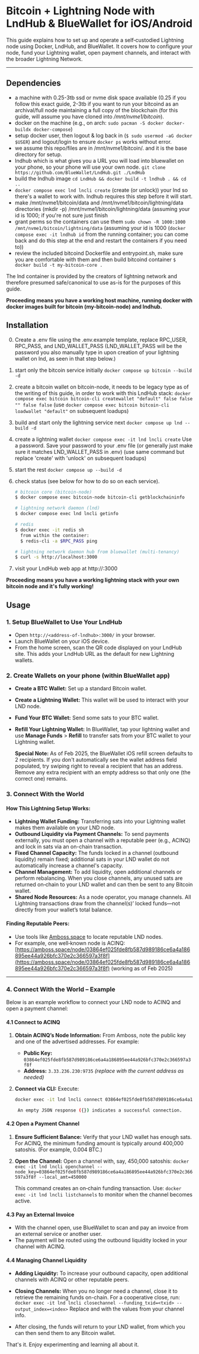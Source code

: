 # Bitcoin + Lightning Node with LndHub & BlueWallet for iOS/Android

This guide explains how to set up and operate a self‑custodied Lightning node
using Docker, LndHub, and BlueWallet. It covers how to configure your node,
fund your Lightning wallet, open payment channels, and interact with the
broader Lightning Network.

---

## Dependencies
- a machine with 0.25-3tb ssd or nvme disk space available (0.25 if you follow
  this exact guide, 2-3tb if you want to run your bitcoind as an archival/full
  node maintaining a full copy of the blockchain (for this guide, will assume
  you have cloned into _/mnt/nvme1/bitcoin_).
- docker on the machine (e.g., on arch: ```sudo pacman -S docker docker-buildx docker-compose```)
- setup docker user, then logout & log back in (```$ sudo usermod -aG docker $USER```) 
  and logout/login to ensure ```docker ps``` works without error.
- we assume this repo/files are in /mnt/nvme1/bitcoin/. and it is the base directory for setup.
- lndhub which is what gives you a URL you will load into bluewallet on your
  phone, so your phone will use your own node. 
  ```git clone https://github.com/BlueWallet/LndHub.git ./LndHub```
- build the lndhub image ```cd LndHub && docker build -t lndhub . && cd ..```
- ```docker compose exec lnd lncli create``` (create (or unlock)) your lnd so
  there's a wallet to work with. lndhub requires this step before it will
  start.
- make /mnt/nvme1/bitcoin/data and /mnt/nvme1/bitcoin/lightning/data directories (mkdir -p)
  /mnt/nvme1/bitcoin/lightning/data (assuming your id is 1000; if you're not sure just finish 
- grant perms so the containers can use them 
  ```sudo chown -R 1000:1000 /mnt/nvme1/bitcoin/lightning/data``` 
  (assuming your id is 1000 (```docker compose exec -it lndhub id``` from the
  running container; you can come back and do this step at the end and restart
  the containers if you need to))
- review the included bitcoind Dockerfile and entrypoint.sh, make sure you are
  comfortable with them and then build bitcoind container 
  ```$ docker build -t my-bitcoin-core .```

The lnd container is provided by the creators of lightning network and
therefore presumed safe/canonical to use as-is for the purposes of this guide.

**Proceeding means you have a working host machine, running docker with docker
images built for bitcoin (my-bitcoin-node) and lndhub.**

## Installation

0. Create a .env file using the .env.example template, replace RPC_USER,
   RPC_PASS, and LND_WALLET_PASS (LND_WALLET_PASS will be the password you also
   manually type in upon creation of your lightning wallet on lnd, as seen in
   that step below.)

1. start only the bitcoin service initially ```docker compose up bitcoin --build -d```

2. create a bitcoin wallet on bitcoin-node, it needs to be legacy type as of
   the writing of this guide, in order to work with this LndHub stack:
   ```docker compose exec bitcoin bitcoin-cli createwallet "default" false false "" false false```
  (use ```docker compose exec bitcoin bitcoin-cli loadwallet "default"``` on subsequent loadups)

3. build and start only the lightning service next ```docker compose up lnd --build -d```

4. create a lightning wallet ```docker compose exec -it lnd lncli create```
  Use a password. Save your password to your .env file (or generally just make
  sure it matches LND_WALLET_PASS in .env)
  (use same command but replace 'create' with 'unlock' on subsequent loadups)

5. start the rest ```docker compose up --build -d```

6. check status (see below for how to do so on each service).
    ```bash
    # bitcoin core (bitcoin-node)
    $ docker compose exec bitcoin-node bitcoin-cli getblockchaininfo

    # lightning network daemon (lnd)
    $ docker compose exec lnd lncli getinfo

    # redis
    $ docker exec -it redis sh
      from within the container:
      $ redis-cli -a $RPC_PASS ping

    # lightning network daemon hub from bluewallet (multi-tenancy)
    $ curl -s http://localhost:3000
    ```

7. visit your LndHub web app at http://<ip-of-host>:3000 

**Proceeding means you have a working lightning stack with your own bitcoin node
and it's fully working!**

## Usage

### 1. Setup BlueWallet to Use Your LndHub
- Open `http://<address-of-lndhub>:3000/` in your browser.
- Launch BlueWallet on your iOS device.
- From the home screen, scan the QR code displayed on your LndHub site. This
  adds your LndHub URL as the default for new Lightning wallets.

### 2. Create Wallets on your phone (within BlueWallet app)
- **Create a BTC Wallet:**
  Set up a standard Bitcoin wallet.
- **Create a Lightning Wallet:**
  This wallet will be used to interact with your LND node.
- **Fund Your BTC Wallet:**
  Send some sats to your BTC wallet.
- **Refill Your Lightning Wallet:**
  In BlueWallet, tap your lightning wallet and use **Manage Funds** >
  **Refill** to transfer sats from your BTC wallet to your Lightning wallet.

  **Special Note:**
  As of Feb 2025, the BlueWallet iOS refill screen defaults to 2 recipients. If
  you don't automatically see the wallet address field populated, try swiping
  right to reveal a recipient that has an address. Remove any extra recipient
  with an empty address so that only one (the correct one) remains.

### 3. Connect With the World

#### How This Lightning Setup Works:
- **Lightning Wallet Funding:**
  Transferring sats into your Lightning wallet makes them available on your LND
  node.
- **Outbound Liquidity via Payment Channels:**
  To send payments externally, you must open a channel with a reputable peer
  (e.g., ACINQ) and lock in sats via an on-chain transaction.
- **Fixed Channel Capacity:**
  The funds locked in a channel (outbound liquidity) remain fixed; additional
  sats in your LND wallet do not automatically increase a channel's capacity.
- **Channel Management:**
  To add liquidity, open additional channels or perform rebalancing. When you
  close channels, any unused sats are returned on‑chain to your LND wallet and
  can then be sent to any Bitcoin wallet.
- **Shared Node Resources:**
  As a node operator, you manage channels. All Lightning transactions draw from
  the channel(s)’ locked funds—not directly from your wallet’s total balance.

#### Finding Reputable Peers:
- Use tools like [Amboss.space](https://amboss.space) to locate reputable LND
  nodes.
- For example, one well‑known node is ACINQ:
  [https://amboss.space/node/03864ef025fde8fb587d989186ce6a4a186895ee44a926bfc370e2c366597a3f8f](https://amboss.space/node/03864ef025fde8fb587d989186ce6a4a186895ee44a926bfc370e2c366597a3f8f) (working as of Feb 2025)

---

### 4. Connect With the World – Example

Below is an example workflow to connect your LND node to ACINQ and open a
payment channel:

#### 4.1 Connect to ACINQ

1. **Obtain ACINQ’s Node Information:**
   From Amboss, note the public key and one of the advertised addresses. For example:
   - **Public Key:** `03864ef025fde8fb587d989186ce6a4a186895ee44a926bfc370e2c366597a3f8f`
   - **Address:** `3.33.236.230:9735` *(replace with the current address as needed)*

2. **Connect via CLI:**
   Execute:
   ```bash
   docker exec -it lnd lncli connect 03864ef025fde8fb587d989186ce6a4a186895ee44a926bfc370e2c366597a3f8f@3.33.236.230:9735

    An empty JSON response ({}) indicates a successful connection.

#### 4.2 Open a Payment Channel

1. **Ensure Sufficient Balance:**
    Verify that your LND wallet has enough sats. For ACINQ, the minimum funding
    amount is typically around 400,000 satoshis. (For example, 0.004 BTC.)

2. **Open the Channel:**
    Open a channel with, say, 450,000 satoshis:
    ```docker exec -it lnd lncli openchannel --node_key=03864ef025fde8fb587d989186ce6a4a186895ee44a926bfc370e2c366597a3f8f --local_amt=450000```

    This command creates an on‑chain funding transaction. Use:
    ```docker exec -it lnd lncli listchannels```
    to monitor when the channel becomes active.

#### 4.3 Pay an External Invoice

 - With the channel open, use BlueWallet to scan and pay an invoice from an
   external service or another user.
 - The payment will be routed using the outbound liquidity locked in your
   channel with ACINQ.

#### 4.4 Managing Channel Liquidity
 - **Adding Liquidity:**
 To increase your outbound capacity, open additional channels with ACINQ or
 other reputable peers.

 - **Closing Channels:**
    When you no longer need a channel, close it to retrieve the remaining funds
    on-chain. For a cooperative close, run:
    ```docker exec -it lnd lncli closechannel --funding_txid=<txid> --output_index=<index>```
    Replace _<txid>_ and _<index>_ with the values from your channel info.
 - After closing, the funds will return to your LND wallet, from which you can
   then send them to any Bitcoin wallet.

That's it. Enjoy experimenting and learning all about it.
